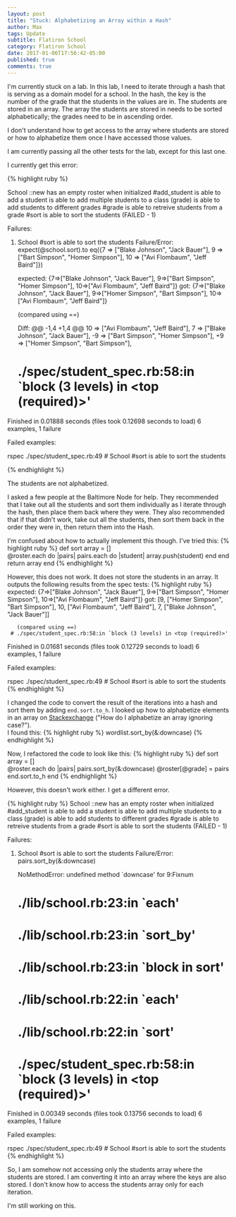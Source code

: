 ```yaml
---
layout: post
title: "Stuck: Alphabetizing an Array within a Hash"
author: Max
tags: Update
subtitle: Flatiron School
category: Flatiron School
date: 2017-01-06T17:56:42-05:00
published: true
comments: true
---
```


I'm currently stuck on a lab. In this lab, I need to iterate through a hash that is serving as a domain model for a school. In the hash, the key is the number of the grade that the students in the values are in. The students are stored in an array. The array the students are stored in needs to be sorted alphabetically; the grades need to be in ascending order. 

I don't understand how to get access to the array where students are stored or how to alphabetize them once I have accessed those values. 

I am currently passing all the other tests for the lab, except for this last one. 

I currently get this error: 

{% highlight ruby %}

School
  ::new
    has an empty roster when initialized
  #add_student
    is able to add a student
    is able to add multiple students to a class (grade)
    is able to add students to different grades
  #grade
    is able to retreive students from a grade
  #sort
    is able to sort the students (FAILED - 1)

Failures:

  1) School #sort is able to sort the students
     Failure/Error: expect(@school.sort).to eq({7 => ["Blake Johnson", "Jack Bauer"], 9 => ["Bart Simpson", "Homer Simpson"], 10 => ["Avi Flombaum", "Jeff Baird"]})
     
       expected: {7=>["Blake Johnson", "Jack Bauer"], 9=>["Bart Simpson", "Homer Simpson"], 10=>["Avi Flombaum", "Jeff Baird"]}
            got: {7=>["Blake Johnson", "Jack Bauer"], 9=>["Homer Simpson", "Bart Simpson"], 10=>["Avi Flombaum", "Jeff Baird"]}
     
       (compared using ==)
     
       Diff:
       @@ -1,4 +1,4 @@
        10 => ["Avi Flombaum", "Jeff Baird"],
        7 => ["Blake Johnson", "Jack Bauer"],
       -9 => ["Bart Simpson", "Homer Simpson"],
       +9 => ["Homer Simpson", "Bart Simpson"],
       
     # ./spec/student_spec.rb:58:in `block (3 levels) in <top (required)>'

Finished in 0.01888 seconds (files took 0.12698 seconds to load)
6 examples, 1 failure

Failed examples:

rspec ./spec/student_spec.rb:49 # School #sort is able to sort the students

{% endhighlight %}

The students are not alphabetized. 

I asked a few people at the Baltimore Node for help. They recommended that I take out all the students and sort them individually as I iterate through the hash, then place them back where they were. They also recommended that if that didn't work, take out all the students, then sort them back in the order they were in, then return them into the Hash. 

I'm confused about how to actually implement this though. 
I've tried this: 
{% highlight ruby %}
def sort
	array = []	
	@roster.each do |pairs|
		pairs.each do |student|
			array.push(student)
		end
	end
	return array
end
{% endhighlight %}

However, this does not work. It does not store the students in an array. It outputs the following results from the spec tests: 
{% highlight ruby %}
expected: {7=>["Blake Johnson", "Jack Bauer"], 9=>["Bart Simpson", "Homer Simpson"], 10=>["Avi Flombaum", "Jeff Baird"]}
got: [9, ["Homer Simpson", "Bart Simpson"], 10, ["Avi Flombaum", "Jeff Baird"], 7, ["Blake Johnson", "Jack Bauer"]]
     
       (compared using ==)
     # ./spec/student_spec.rb:58:in `block (3 levels) in <top (required)>'

Finished in 0.01681 seconds (files took 0.12729 seconds to load)
6 examples, 1 failure

Failed examples:

rspec ./spec/student_spec.rb:49 # School #sort is able to sort the students
{% endhighlight %}

I changed the code to convert the result of the iterations into a hash and sort them by adding ```end.sort.to_h```. I looked up how to alphabetize elements in an array on <a href="https://stackoverflow.com/questions/17799871/how-do-i-alphabetize-an-array-ignoring-case">Stackexchange</a>  ("How do I alphabetize an array ignoring case?").<br> I found this:
{% highlight ruby %}
wordlist.sort_by(&:downcase)
{% endhighlight %}

Now, I refactored the code to look like this: 
{% highlight ruby %}
def sort
		array = []	
		@roster.each do |pairs|
			pairs.sort_by(&:downcase)
			@roster[@grade] = pairs
		end.sort.to_h
	end
{% endhighlight %}

However, this doesn't work either. I get a different error. 

{% highlight ruby %}
School
  ::new
    has an empty roster when initialized
  #add_student
    is able to add a student
    is able to add multiple students to a class (grade)
    is able to add students to different grades
  #grade
    is able to retreive students from a grade
  #sort
    is able to sort the students (FAILED - 1)

Failures:

  1) School #sort is able to sort the students
     Failure/Error: pairs.sort_by(&:downcase)
     
     NoMethodError:
       undefined method `downcase' for 9:Fixnum
     # ./lib/school.rb:23:in `each'
     # ./lib/school.rb:23:in `sort_by'
     # ./lib/school.rb:23:in `block in sort'
     # ./lib/school.rb:22:in `each'
     # ./lib/school.rb:22:in `sort'
     # ./spec/student_spec.rb:58:in `block (3 levels) in <top (required)>'

Finished in 0.00349 seconds (files took 0.13756 seconds to load)
6 examples, 1 failure

Failed examples:

rspec ./spec/student_spec.rb:49 # School #sort is able to sort the students
{% endhighlight %}

So, I am somehow not accessing only the students array where the students are stored. I am converting it into an array where the keys are also stored. I don't know how to access the students array only for each iteration. 

I'm still working on this. 

